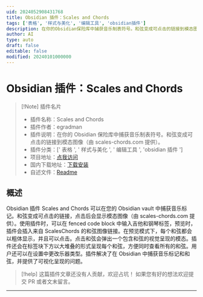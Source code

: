 ```yaml
---
uid: 2024052908431768
title: Obsidian 插件：Scales and Chords
tags: ['表格', '样式与美化', '编辑工具', 'obsidian插件']
description: 在你的Obsidian保险库中捕获音乐制表符号。和弦变成可点击的链接到模态图像（由scales-chords.com提供）。
author: AI
type: auto
draft: false
editable: false
modified: 20240101000000
---
```


# Obsidian 插件：Scales and Chords

> [!Note] 插件名片
> - 插件名称：Scales and Chords
> - 插件作者：egradman
> - 插件说明：在你的 Obsidian 保险库中捕获音乐制表符号。和弦变成可点击的链接到模态图像（由 scales-chords.com 提供）。
> - 插件分类：[' 表格 ', ' 样式与美化 ', ' 编辑工具 ', 'obsidian 插件 ']
> - 项目地址：[点我访问](https://github.com/egradman/scales-chords)
> - 国内下载地址：[下载安装](https://pkmer.cn/products/plugin/pluginMarket/?scales-chords)
> - 自述文件：[Readme](https://ghproxy.net/https://raw.githubusercontent.com/egradman/scales-chords/master/README.md)

## 概述

Obsidian 插件 Scales and Chords 可以在您的 Obsidian vault 中捕获音乐标记。和弦变成可点击的链接，点击后会显示模态图像（由 scales-chords.com 提供）。使用插件时，可以在 fenced code block 中输入吉他和钢琴标签，预览时，插件会插入来自 ScalesChords 的和弦图像链接。在预览模式下，每个和弦都会以粗体显示，并且可以点击。点击和弦会弹出一个包含和弦的视觉呈现的模态。插件还会在标签块下方以大堆叠的形式呈现每个和弦，方便同时查看所有的和弦。用户还可以在设置中更改乐器类型。插件解决了在 Obsidian 中捕获音乐标记和和弦，并提供了可视化呈现的问题。

> [!help]
> 这篇插件文章还没有人贡献，欢迎占坑！
> 如果您有好的想法欢迎提交 PR 或者文末留言。

---



